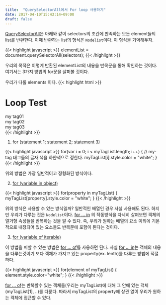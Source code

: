 ```yaml
---
title:  "QuerySelectorAll에서 For loop 사용하기"
date: 2017-04-10T15:43:14+09:00
draft: false
---
```


[QuerySelectorAll][1]은 아래와 같이 selectors의 조건에 만족하는 모든 element들의 list를 반환한다.
이때 반환하는 list의 형식은 `Nodelist`이다. 이 형식을 기억해두자.

{{< highlight javascript >}}
elementList = document.querySelectorAll(selectors);
{{< /highlight >}}

우리의 목적은 이렇게 반환된 elementList의 내용을 반목문을 통해 확인하는 것이다. 여기서는 3가지 방법의 for문을 살펴볼 것이다.

우리가 다룰 elements 이다.
{{< highlight html >}}
<h1>Loop Test</h1>
<div class="my-tag">my tag01</div>
<div class="my-tag">my tag02</div>
<div class="my-tag">my tag03</div>
{{< /highlight >}}

1) for (statement 1; statement 2; statement 3)

{{< highlight javascript >}}
for(var i = 0; i < myTagList.length; i++) {
    // my-tag 태그들의 글자 색을 하얀색으로 정한다.
    myTagList[i].style.color = "white";
}
{{< /highlight >}}

위의 방법은 가장 일반적이고 정형화된 방식이다.

2) [for (variable in object)][2]

{{< highlight javascript >}}
for(property in myTagList) {
    myTagList[property].style.color = "white";
}
{{< /highlight >}}

위의 방식은 사용할 수 있는 방식일까?
일반적인 배열인 경우 사실 사용해도 된다. 하지만 우리가 다루는 것은 `Nodelist`이다.
[for ... in][2] 의 작동방식을 자세히 살펴보면 객체의 열거형 속성들을 반복하는 것을 알 수 있다.
즉, 우리가 원하는 배열의 요소 이외에 기본적으로 내장되어 있는 요소들도 반복문에 포함이 된다는 것이다.

3) [for (variable of iterable)][3]

이 방법을 피할 수 있는 방법은 [for ... of][3]를 사용하면 된다. 사실 [for ... in][2]는 객체의 내용을 다루는것이기 보다 객체가 가지고 있는 property(ex. lenth)를 다루는 방법에 적절하다.

{{< highlight javascript >}}
for(element of myTagList) {
    element.style.color="white";
}
{{< /highlight >}}

[for ... of][3]는 반복할수 있는 객체들(우리는 myTagList)에 대해 그 안에 있는 객체(myTagList\[1], ..)를 다룬다. 따라서 myTagList의 property에 상관 없이 우리가 원하는 객체에 접근할 수 있다.

[1]: https://developer.mozilla.org/en-US/docs/Web/API/Document/querySelectorAll
[2]: https://developer.mozilla.org/en-US/docs/Web/JavaScript/Reference/Statements/for...of
[3]: https://developer.mozilla.org/en-US/docs/Web/JavaScript/Reference/Statements/for...in
